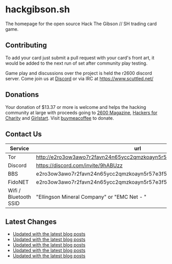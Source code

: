 # hackgibson.sh
The homepage for the open source Hack The Gibson // SH trading card game.


## Contributing

To add your card just submit a pull request with your card's front art, it would be added to the next run of set after community play testing.

Game play and discussions over the project is held the r2600 discord server. Come join us at [Discord](https://discord.com/invite/9hABUzz) or via IRC at https://www.scuttled.net/


## Donations

Your donation of $13.37 or more is welcome and helps the hacking community at large with proceeds going to [2600 Magazine](https://2600.com/), [Hackers for Charity](https://hackersforcharity.org) and [Girlstart](https://girlstart.org).  Visit [buymeacoffee](https://www.buymeacoffee.com/hackgibson.sh) to donate.


## Contact Us

Service | url
-|-
Tor | http://e2ro3ow3awo7r2favn24n65ycc2qmzkoayn5r57e3f56nvjwdcgg32ad.onion
Discord | https://discord.com/invite/9hABUzz
BBS | e2ro3ow3awo7r2favn24n65ycc2qmzkoayn5r57e3f56nvjwdcgg32ad.onion:23
FidoNET | e2ro3ow3awo7r2favn24n65ycc2qmzkoayn5r57e3f56nvjwdcgg32ad.onion:24554
Wifi / Bluetooth SSID | "Ellingson Mineral Company" or "EMC Net - <fidonet address>"

## Latest Changes
<!-- BLOG-POST-LIST:START -->
- [Updated with the latest blog posts](https://github.com/DFW2600/hackgibson.sh/commit/1210246c9d7fdd35133d70bfbc2adf82faed0e7c)
- [Updated with the latest blog posts](https://github.com/DFW2600/hackgibson.sh/commit/fafbe250d7d90ab57badaa3a1a4939c57163bc1c)
- [Updated with the latest blog posts](https://github.com/DFW2600/hackgibson.sh/commit/8ce5e2f9d230d42cbdcfd435dd8ec7e9cf9f63e5)
- [Updated with the latest blog posts](https://github.com/DFW2600/hackgibson.sh/commit/ee27b3c01131dedd26c97a9ead4cbc61e372c39e)
- [Updated with the latest blog posts](https://github.com/DFW2600/hackgibson.sh/commit/cbb029eb08a70dc6ac52cade4f8d93e3ba570664)
<!-- BLOG-POST-LIST:END -->
